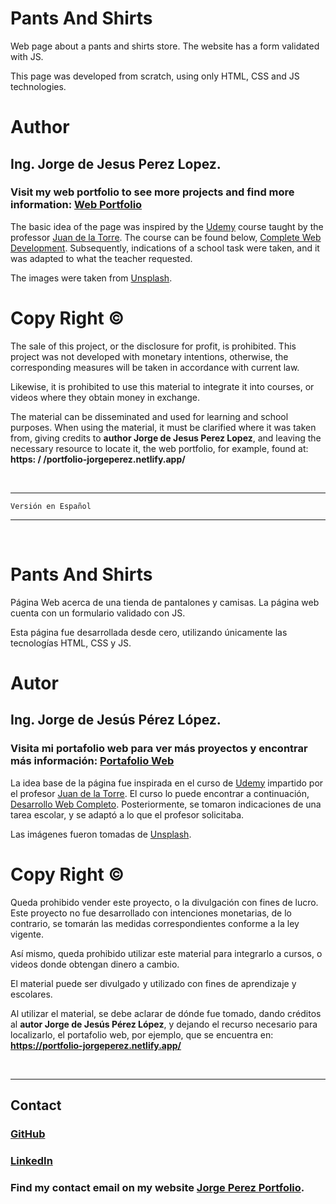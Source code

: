 # Pants And Shirts

Web page about a pants and shirts store. The website has a form validated with JS.

This page was developed from scratch, using only HTML, CSS and JS technologies.

# Author

## Ing. Jorge de Jesus Perez Lopez.

### Visit my web portfolio to see more projects and find more information: [Web Portfolio](https://portfolio-jorgeperez.netlify.app/)

The basic idea of the page was inspired by the [Udemy](https://www.udemy.com/) course taught by the professor [Juan de la Torre](https://codigoconjuan.com/). The course can be found below, [Complete Web Development](https://www.udemy.com/share/101r3q3@SpMf2RizY8JP8F6hsQ9yjEfsyYGn9UqSLVdvpTfHtu-0zovrhALQdV9ryU9HeVBLNA==/).
Subsequently, indications of a school task were taken, and it was adapted to what the teacher requested.

The images were taken from [Unsplash](https://unsplash.com/).

# Copy Right &copy;

The sale of this project, or the disclosure for profit, is prohibited. This project was not developed with monetary intentions, otherwise, the corresponding measures will be taken in accordance with current law.

Likewise, it is prohibited to use this material to integrate it into courses, or videos where they obtain money in exchange.

The material can be disseminated and used for learning and school purposes.
When using the material, it must be clarified where it was taken from, giving credits to **author Jorge de Jesus Perez Lopez**, and leaving the necessary resource to locate it, the web portfolio, for example, found at: **https: / /portfolio-jorgeperez.netlify.app/**

<br/>

---

`Versión en Español`

---

<br/>

# Pants And Shirts

Página Web acerca de una tienda de pantalones y camisas. La página web cuenta con un formulario validado con JS.

Esta página fue desarrollada desde cero, utilizando únicamente las tecnologías HTML, CSS y JS.

# Autor

## Ing. Jorge de Jesús Pérez López.

### Visita mi portafolio web para ver más proyectos y encontrar más información: [Portafolio Web](https://portfolio-jorgeperez.netlify.app/)

La idea base de la página fue inspirada en el curso de [Udemy](https://www.udemy.com/) impartido por el profesor [Juan de la Torre](https://codigoconjuan.com/). El curso lo puede encontrar a continuación, [Desarrollo Web Completo](https://www.udemy.com/share/101r3q3@SpMf2RizY8JP8F6hsQ9yjEfsyYGn9UqSLVdvpTfHtu-0zovrhALQdV9ryU9HeVBLNA==/).
Posteriormente, se tomaron indicaciones de una tarea escolar, y se adaptó a lo que el profesor solicitaba.

Las imágenes fueron tomadas de [Unsplash](https://unsplash.com/).

# Copy Right &copy;

Queda prohibido vender este proyecto, o la divulgación con fines de lucro. Este proyecto no fue desarrollado con intenciones monetarias, de lo contrario, se tomarán las medidas correspondientes conforme a la ley vigente.

Así mismo, queda prohibido utilizar este material para integrarlo a cursos, o videos donde obtengan dinero a cambio.

El material puede ser divulgado y utilizado con fines de aprendizaje y escolares.

Al utilizar el material, se debe aclarar de dónde fue tomado, dando créditos al **autor Jorge de Jesús Pérez López**, y dejando el recurso necesario para localizarlo, el portafolio web, por ejemplo, que se encuentra en: **https://portfolio-jorgeperez.netlify.app/**

<br/>

---

## Contact

### [GitHub](https://github.com/jodeperezlo)

### [LinkedIn](https://www.linkedin.com/in/jorge-de-jes%C3%BAs-p%C3%A9rez-l%C3%B3pez-140343216/)

### Find my contact email on my website [Jorge Perez Portfolio](https://portfolio-jorgeperez.netlify.app/).
